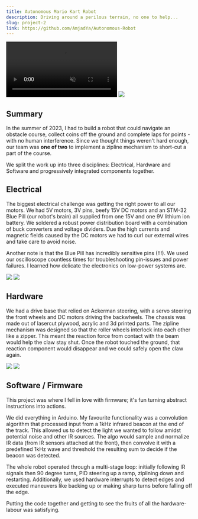 ```yaml
---
title: Autonomous Mario Kart Robot
description: Driving around a perilous terrain, no one to help...
slug: project-2
link: https://github.com/AmjadYa/Autonomous-Robot
---
```


<div class="flex gap-2">
    <video src="/videos/robot1.mp4" muted style="max-height:400px ; aspect-ratio:1; object-fit:cover" controls></video>
    <img src="/images/robot_on_zipline.jpg" style="max-height:400px ; aspect-ratio:1 ; object-fit:cover">
</div>



## Summary

In the summer of 2023, I had to build a robot that could navigate an obstacle course, collect coins off the ground and complete laps for points - with no human interference. Since we thought things weren't hard enough, our team was **one of two** to implement a zipline mechanism to short-cut a part of the course.

We split the work up into three disciplines: Electrical, Hardware and Software and progressively integrated components together.

## Electrical

The biggest electrical challenge was getting the right power to all our motors. We had 5V motors, 3V pins, beefy 15V DC motors and an STM-32 Blue Pill (our robot's brain) all supplied from one 15V and one 9V lithium ion battery. We soldered a robust power distribution board with a combination of buck converters and voltage dividers. Due the high currents and magnetic fields caused by the DC motors we had to curl our external wires and take care to avoid noise. 

Another note is that the Blue Pill has incredibly sensitive pins (!!!). We used our oscilloscope countless times for troubleshooting pin-issues and power failures. I learned how delicate the electronics on low-power systems are.

<div class="flex gap-2">
    <img src="/images/h bridge.jpg" style="max-height:400px ; aspect-ratio:1 ; object-fit:cover">
    <img src="/images/wired up.jpg" style="max-height:400px ; aspect-ratio:1 ; object-fit:cover">
</div>

## Hardware

We had a drive base that relied on Ackerman steering, with a servo steering the front wheels and DC motors driving the backwheels. The chassis was made out of lasercut plywood, acrylic and 3d printed parts. The zipline mechanism was designed so that the roller wheels interlock into each other like a zipper. This meant the reaction force from contact with the beam would help the claw stay shut. Once the robot touched the ground, that reaction component would disappear and we could safely open the claw again.

<div class="flex gap-2">
    <img src="/images/robotcad1.jpg" style="max-height:400px ; aspect-ratio:1 ; object-fit:cover">
    <img src="/images/robotcad2.jpg" style="max-height:400px ; aspect-ratio:1 ; object-fit:cover">
</div>

## Software / Firmware

This project was where I fell in love with firmware; it's fun turning abstract instructions into actions.

We did everything in Arduino. My favourite functionality was a convolution algorithm that processed input from a 1kHz infrared beacon at the end of the track. This allowed us to detect the light we wanted to follow amidst potential noise and other IR sources. The algo would sample and normalize IR data (from IR sensors attached at the front), then convolve it with a predefined 1kHz wave and threshold the resulting sum to decide if the beacon was detected.

The whole robot operated through a multi-stage loop: initially following IR signals then 90 degree turns, PID steering up a ramp, ziplining down and restarting. Additionally, we used hardware interrupts to detect edges and executed maneuvers like backing up or making sharp turns before falling off the edge.

Putting the code together and getting to see the fruits of all the hardware-labour was satisfying.